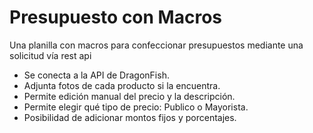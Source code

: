 # Presupuesto con Macros
 Una planilla con macros para confeccionar presupuestos mediante una solicitud vía rest api

* Se conecta a la API de DragonFish.
* Adjunta fotos de cada producto si la encuentra.
* Permite edición manual del precio y la descripción.
* Permite elegir qué tipo de precio: Publico o Mayorista.
* Posibilidad de adicionar montos fijos y porcentajes.